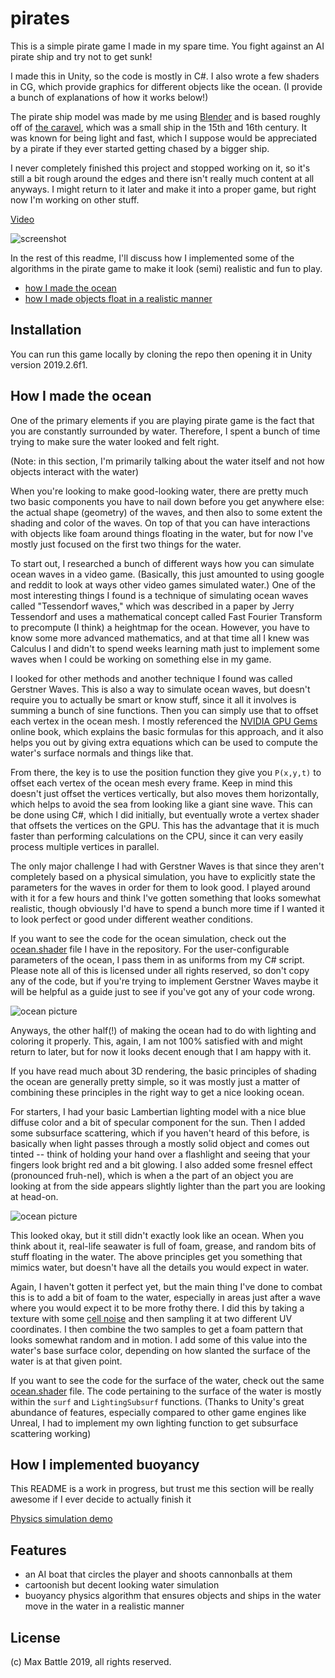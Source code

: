 # pirates

This is a simple pirate game I made in my spare time. You fight against an AI pirate ship and try not to get sunk!

I made this in Unity, so the code is mostly in C#. I also wrote a few shaders in CG, which provide graphics for different objects like the ocean. (I provide a bunch of explanations of how it works below!)

The pirate ship model was made by me using [Blender](https://blender.org) and is based roughly off of [the caravel](https://nautarch.tamu.edu/shiplab/01George/index.htm), which was a small ship in the 15th and 16th century. It was known for being light and fast, which I suppose would be appreciated by a pirate if they ever started getting chased by a bigger ship.

I never completely finished this project and stopped working on it, so it's still a bit rough around the edges and there isn't really much content at all anyways. I might return to it later and make it into a proper game, but right now I'm working on other stuff.

[Video](https://imgur.com/EbdAkm0)

![screenshot](https://i.imgur.com/3nDo1ji.png)

In the rest of this readme, I'll discuss how I implemented some of the algorithms in the pirate game to make it look (semi) realistic and fun to play.

- [how I made the ocean](#how-i-made-the-ocean)
- [how I made objects float in a realistic manner](#how-i-implemented-buoyancy)

## Installation

You can run this game locally by cloning the repo then opening it in Unity version 2019.2.6f1.

## How I made the ocean

One of the primary elements if you are playing pirate game is the fact that you are constantly surrounded by water. Therefore, I spent a bunch of time trying to make sure the water looked and felt right.

(Note: in this section, I'm primarily talking about the water itself and not how objects interact with the water)

When you're looking to make good-looking water, there are pretty much two basic components you have to nail down before you get anywhere else: the actual shape (geometry) of the waves, and then also to some extent the shading and color of the waves. On top of that you can have interactions with objects like foam around things floating in the water, but for now I've mostly just focused on the first two things for the water.

To start out, I researched a bunch of different ways how you can simulate ocean waves in a video game. (Basically, this just amounted to using google and reddit to look at ways other video games simulated water.) One of the most interesting things I found is a technique of simulating ocean waves called "Tessendorf waves," which was described in a paper by Jerry Tessendorf and uses a mathematical concept called Fast Fourier Transform to precompute (I think) a heightmap for the ocean. However, you have to know some more advanced mathematics, and at that time all I knew was Calculus I and didn't to spend weeks learning math just to implement some waves when I could be working on something else in my game.

I looked for other methods and another technique I found was called Gerstner Waves. This is also a way to simulate ocean waves, but doesn't require you to actually be smart or know stuff, since it all it involves is summing a bunch of sine functions. Then you can simply use that to offset each vertex in the ocean mesh. I mostly referenced the [NVIDIA GPU Gems](https://developer.nvidia.com/gpugems/gpugems/part-i-natural-effects/chapter-1-effective-water-simulation-physical-models) online book, which explains the basic formulas for this approach, and it also helps you out by giving extra equations which can be used to compute the water's surface normals and things like that.

From there, the key is to use the position function they give you `P(x,y,t)` to offset each vertex of the ocean mesh every frame. Keep in mind this doesn't just offset the vertices vertically, but also moves them horizontally, which helps to avoid the sea from looking like a giant sine wave. This can be done using C#, which I did initially, but eventually wrote a vertex shader that offsets the vertices on the GPU. This has the advantage that it is much faster than performing calculations on the CPU, since it can very easily process multiple vertices in parallel.

The only major challenge I had with Gerstner Waves is that since they aren't completely based on a physical simulation, you have to explicitly state the parameters for the waves in order for them to look good. I played around with it for a few hours and think I've gotten something that looks somewhat realistic, though obviously I'd have to spend a bunch more time if I wanted it to look perfect or good under different weather conditions.

If you want to see the code for the ocean simulation, check out the [ocean.shader](https://github.com/maxematical/pirates/blob/master/Assets/Shaders/Ocean.shader) file I have in the repository. For the user-configurable parameters of the ocean, I pass them in as uniforms from my C# script. Please note all of this is licensed under all rights reserved, so don't copy any of the code, but if you're trying to implement Gerstner Waves maybe it will be helpful as a guide just to see if you've got any of your code wrong.

![ocean picture](https://i.imgur.com/ZslvYEc.png)

Anyways, the other half(!) of making the ocean had to do with lighting and coloring it properly. This, again, I am not 100% satisfied with and might return to later, but for now it looks decent enough that I am happy with it.

If you have read much about 3D rendering, the basic principles of shading the ocean are generally pretty simple, so it was mostly just a matter of combining these principles in the right way to get a nice looking ocean.

For starters, I had your basic Lambertian lighting model with a nice blue diffuse color and a bit of specular component for the sun. Then I added some subsurface scattering, which if you haven't heard of this before, is basically when light passes through a mostly solid object and comes out tinted -- think of holding your hand over a flashlight and seeing that your fingers look bright red and a bit glowing. I also added some fresnel effect (pronounced fruh-nel), which is when a the part of an object you are looking at from the side appears slightly lighter than the part you are looking at head-on.

![ocean picture](https://i.imgur.com/M0w8xbd.png)

This looked okay, but it still didn't exactly look like an ocean. When you think about it, real-life seawater is full of foam, grease, and random bits of stuff floating in the water. The above principles get you something that mimics water, but doesn't have all the details you would expect in water.

Again, I haven't gotten it perfect yet, but the main thing I've done to combat this is to add a bit of foam to the water, especially in areas just after a wave where you would expect it to be more frothy there. I did this by taking a texture with some [cell noise](https://en.wikipedia.org/wiki/Worley_noise) and then sampling it at two different UV coordinates. I then combine the two samples to get a foam pattern that looks somewhat random and in motion. I add some of this value into the water's base surface color, depending on how slanted the surface of the water is at that given point.

If you want to see the code for the surface of the water, check out the same [ocean.shader](https://github.com/maxematical/pirates/blob/master/Assets/Shaders/Ocean.shader) file. The code pertaining to the surface of the water is mostly within the `surf` and `LightingSubsurf` functions. (Thanks to Unity's great abundance of features, especially compared to other game engines like Unreal, I had to implement my own lighting function to get subsurface scattering working)

## How I implemented buoyancy

This README is a work in progress, but trust me this section will be really awesome if I ever decide to actually finish it

[Physics simulation demo](https://imgur.com/p1xw45E)

## Features

- an AI boat that circles the player and shoots cannonballs at them
- cartoonish but decent looking water simulation
- buoyancy physics algorithm that ensures objects and ships in the water move in the water in a realistic manner

## License

(c) Max Battle 2019, all rights reserved.